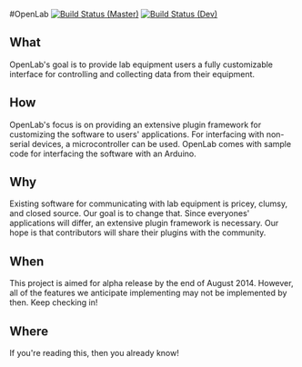 #OpenLab
[![Build Status (Master)](https://teamcity.xphysics.net/app/rest/builds/buildType:OpenLab_Master/statusIcon)](https://teamcity.xphysics.net/viewType.html?buildTypeId=OpenLab_Master)
[![Build Status (Dev)](https://teamcity.xphysics.net/app/rest/builds/buildType:OpenLab_Dev/statusIcon)](https://teamcity.xphysics.net/viewType.html?buildTypeId=OpenLab_Dev)

## What
OpenLab's goal is to provide lab equipment users a fully customizable interface for controlling and collecting data from their equipment.

## How
OpenLab's focus is on providing an extensive plugin framework for customizing the software to users' applications. For interfacing with non-serial devices, a microcontroller can be used. OpenLab comes with sample code for interfacing the software with an Arduino.

## Why
Existing software for communicating with lab equipment is pricey, clumsy, and closed source. Our goal is to change that. Since everyones' applications will differ, an extensive plugin framework is necessary. Our hope is that contributors will share their plugins with the community.

## When
This project is aimed for alpha release by the end of August 2014. However, all of the features we anticipate implementing may not be implemented by then. Keep checking in!

## Where
If you're reading this, then you already know!

